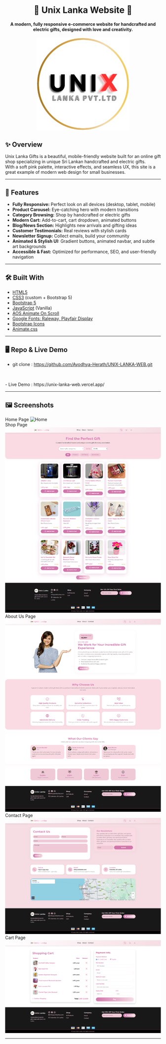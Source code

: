 <h1 align="center"> 🎁 Unix Lanka Website 🎁 </h1>

<h4 align="center">A modern, fully responsive e-commerce website for handcrafted and electric gifts, designed with love and creativity. </h4>

<p align="center" ><img src = "https://github.com/Ayodhya-Herath/images/blob/main/UnixLankaLogo.png" width = 300px></p>

## ✨ Overview

Unix Lanka Gifts is a beautiful, mobile-friendly website built for an online gift shop specializing in unique Sri Lankan handcrafted and electric gifts.  
With a soft pink palette, interactive effects, and seamless UX, this site is a great example of modern web design for small businesses.

---

## 🚀 Features

- **Fully Responsive:** Perfect look on all devices (desktop, tablet, mobile)
- **Product Carousel:** Eye-catching hero with modern transitions
- **Category Browsing:** Shop by handcrafted or electric gifts
- **Modern Cart:** Add-to-cart, cart dropdown, animated buttons
- **Blog/News Section:** Highlights new arrivals and gifting ideas
- **Customer Testimonials:** Real reviews with stylish cards
- **Newsletter Signup:** Collect emails, build your community
- **Animated & Stylish UI:** Gradient buttons, animated navbar, and subtle art backgrounds
- **Accessible & Fast:** Optimized for performance, SEO, and user-friendly navigation

---

## 🛠️ Built With

- [HTML5](https://developer.mozilla.org/en-US/docs/Web/HTML)
- [CSS3](https://developer.mozilla.org/en-US/docs/Web/CSS) (custom + Bootstrap 5)
- [Bootstrap 5](https://getbootstrap.com/)
- [JavaScript](https://developer.mozilla.org/en-US/docs/Web/JavaScript) (Vanilla)
- [AOS Animate On Scroll](https://michalsnik.github.io/aos/)
- [Google Fonts: Raleway, Playfair Display](https://fonts.google.com/)
- [Bootstrap Icons](https://icons.getbootstrap.com/)
- [Animate.css](https://animate.style/)

---

## 🖥️ Repo & Live Demo

- git clone : https://github.com/Ayodhya-Herath/UNIX-LANKA-WEB.git 
<br>
<br>
- Live Demo : https://unix-lanka-web.vercel.app/

---

## 🖼️ Screenshots

Home Page
![Home](https://github.com/Ayodhya-Herath/images/blob/main/unix-lanka-web-home-page-ss.png) 
<br>
Shop Page
![Shop](https://github.com/Ayodhya-Herath/images/blob/main/unix-lanka-web-shop-page-ss.png)
<br>
About Us Page 
![AboutUs](https://github.com/Ayodhya-Herath/images/blob/main/unix-lanka-web-about-page-ss.png)
<br>
Contact Page 
![Contact](https://github.com/Ayodhya-Herath/images/blob/main/unix-lanka-web-contact-page-ss.png)
<br>
Cart Page
![Cart](https://github.com/Ayodhya-Herath/images/blob/main/unix-lanka-web-cart-page-ss.png)

---



